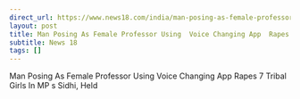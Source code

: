 ```yaml
---
direct_url: https://www.news18.com/india/man-posing-as-female-professor-using-voice-changing-app-rapes-7-tribal-girls-in-mps-sidhi-8903907.html
layout: post
title: Man Posing As Female Professor Using  Voice Changing App  Rapes 7 Tribal Girls In MP s Sidhi, Held
subtitle: News 18
tags: []
---
```


Man Posing As Female Professor Using  Voice Changing App  Rapes 7 Tribal Girls In MP s Sidhi, Held
